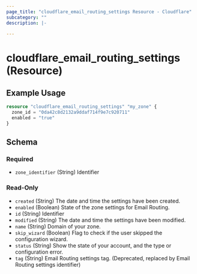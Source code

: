 ```yaml
---
page_title: "cloudflare_email_routing_settings Resource - Cloudflare"
subcategory: ""
description: |-
  
---
```


# cloudflare_email_routing_settings (Resource)



## Example Usage

```terraform
resource "cloudflare_email_routing_settings" "my_zone" {
  zone_id = "0da42c8d2132a9ddaf714f9e7c920711"
  enabled = "true"
}
```
<!-- schema generated by tfplugindocs -->
## Schema

### Required

- `zone_identifier` (String) Identifier

### Read-Only

- `created` (String) The date and time the settings have been created.
- `enabled` (Boolean) State of the zone settings for Email Routing.
- `id` (String) Identifier
- `modified` (String) The date and time the settings have been modified.
- `name` (String) Domain of your zone.
- `skip_wizard` (Boolean) Flag to check if the user skipped the configuration wizard.
- `status` (String) Show the state of your account, and the type or configuration error.
- `tag` (String) Email Routing settings tag. (Deprecated, replaced by Email Routing settings identifier)


